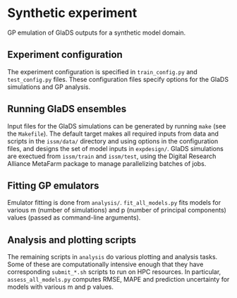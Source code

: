 # Synthetic experiment

GP emulation of GlaDS outputs for a synthetic model domain.

## Experiment configuration

The experiment configuration is specified in `train_config.py` and `test_config.py` files. These configuration files specify options for the GlaDS simulations and GP analysis.

## Running GlaDS ensembles

Input files for the GlaDS simulations can be generated by running `make` (see the `Makefile`). The default target makes all required inputs from data and scripts in the `issm/data/` directory and using options in the configuration files, and designs the set of model inputs in `expdesign/`. GlaDS simulations are exectued from `issm/train` and `issm/test`, using the Digital Research Alliance MetaFarm package to manage parallelizing batches of jobs.

## Fitting GP emulators

Emulator fitting is done from `analysis/`. `fit_all_models.py` fits models for various m (number of simulations) and p (number of principal components) values (passed as command-line arguments).

## Analysis and plotting scripts

The remaining scripts in `analysis` do various plotting and analysis tasks. Some of these are computationally intensive enough that they have corresponding `submit_*.sh` scripts to run on HPC resources. In particular, `assess_all_models.py` computes RMSE, MAPE and prediction uncertainty for models with various m and p values.
